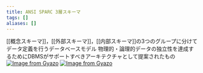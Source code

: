 ```yaml
---
title: ANSI SPARC 3層スキーマ
tags: []
aliases: []
---
```

[[概念スキーマ]]，[[外部スキーマ]]，[[内部スキーマ]]の3つのグループに分けてデータ定義を行うデータベースモデル
物理的・論理的データの独立性を達成するためにDBMSがサポートすべきアーキテクチャとして提案されたもの
[![Image from Gyazo](https://i.gyazo.com/1cf12321bc1fd4aaeddfc5045e038a65.png)](https://gyazo.com/1cf12321bc1fd4aaeddfc5045e038a65)
[![Image from Gyazo](https://i.gyazo.com/5cf2adfbc9cf9e9e1753e3f7b77af8fd.png)](https://gyazo.com/5cf2adfbc9cf9e9e1753e3f7b77af8fd)